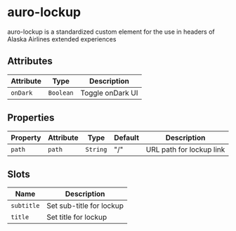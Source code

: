 # auro-lockup

auro-lockup is a standardized custom element for the use in headers of Alaska Airlines extended experiences

## Attributes

| Attribute | Type      | Description      |
|-----------|-----------|------------------|
| `onDark`  | `Boolean` | Toggle onDark UI |

## Properties

| Property | Attribute | Type     | Default | Description              |
|----------|-----------|----------|---------|--------------------------|
| `path`   | `path`    | `String` | "/"     | URL path for lockup link |

## Slots

| Name       | Description              |
|------------|--------------------------|
| `subtitle` | Set sub-title for lockup |
| `title`    | Set title for lockup     |
